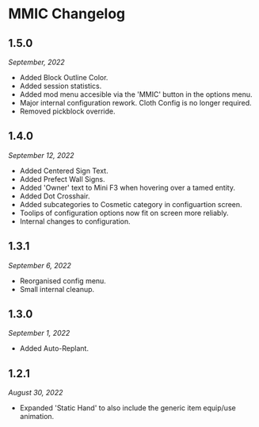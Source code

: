 # MMIC Changelog

## 1.5.0
*September, 2022*

* Added Block Outline Color.
* Added session statistics.
* Added mod menu accesible via the 'MMIC' button in the options menu.
* Major internal configuration rework. Cloth Config is no longer required.
* Removed pickblock override.

## 1.4.0
*September 12, 2022*

* Added Centered Sign Text.
* Added Prefect Wall Signs.
* Added 'Owner' text to Mini F3 when hovering over a tamed entity.
* Added Dot Crosshair.
* Added subcategories to Cosmetic category in configuartion screen.
* Toolips of configuration options now fit on screen more reliably.
* Internal changes to configuration.

## 1.3.1
*September 6, 2022*

* Reorganised config menu.
* Small internal cleanup.

## 1.3.0
*September 1, 2022*

* Added Auto-Replant.

## 1.2.1
*August 30, 2022*

* Expanded 'Static Hand' to also include the generic item equip/use animation.
